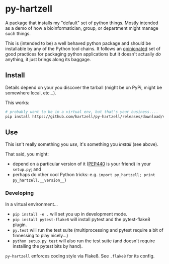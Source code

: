 # py-hartzell

A package that installs my "default" set of python things. Mostly
intended as a demo of how a bioinformatician, group, or department
might manage such things.

This is (intended to be) a well behaved python package and should be
installable by any of the Python tool chains. It follows an
[opinionated][devils-dictionary] set of good practices for packaging
python applications but it doesn't actually *do* anything, it just
brings along its baggage.

## Install

Details depend on your you discover the tarball (might be on PyPi,
might be somewhere local, etc...).

This works:

```sh
# probably want to be in a virtual env, but that's your business....
pip install https://github.com/hartzell/py-hartzell/releases/download/v0.1.2/py-hartzell-0.1.2.tar.gz
```

## Use

This isn't really something you *use*, it's something you *install*
(see above).

That said, you might:

-	depend on a particular version of it ([PEP440] is your
	friend) in your `setup.py`; and
-	perhaps do other cool Python tricks:
	e.g. `import py_hartzell; print py_hartzell.__version__`\)

### Developing

In a virtual environment...

-	`pip install -e .` will set you up in development mode.
-	`pip install pytest-flake8` will install pytest and the pytest-flake8 plugin.
-	`py.test` will run the test suite (multiprocessing and pytest
	require a bit of finnessing to play nicely...)
-	`python setup.py test` will also run the test suite (and doesn't
	require installing the pytest bits by hand).

`py-hartzell` enforces coding style via Flake8. See `.flake8` for its config.

[devils-dictionary]: https://programmingisterrible.com/post/65781074112/devils-dictionary-of-programming
[PEP440]: https://www.python.org/dev/peps/pep-0440/
